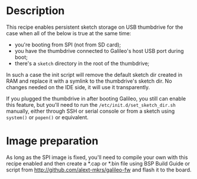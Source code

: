 Description
===========

This recipe enables persistent sketch storage on USB thumbdrive for the case
when all of the below is true at the same time:

- you're booting from SPI (not from SD card);
- you have the thumbdrive connected to Galileo's host USB port during boot;
- there's a `sketch` directory in the root of the thumbdrive;

In such a case the init script will remove the default sketch dir created
in RAM and replace it with a symlink to the thumbdrive's sketch dir.
No changes needed on the IDE side, it will use it transparently.

If you plugged the thumbdrive in after booting Galileo, you still can enable
this feature, but you'll need to run the `/etc/init.d/set_sketch_dir.sh`
manually, either through SSH or serial console or from a sketch using
`system()` or `popen()` or equivalent.

Image preparation
=================

As long as the SPI image is fixed, you'll need to compile your own with this
recipe enabled and then create a *.cap or *.bin file using BSP Build Guide or
script from http://github.com/alext-mkrs/galileo-fw and flash it to the board.
